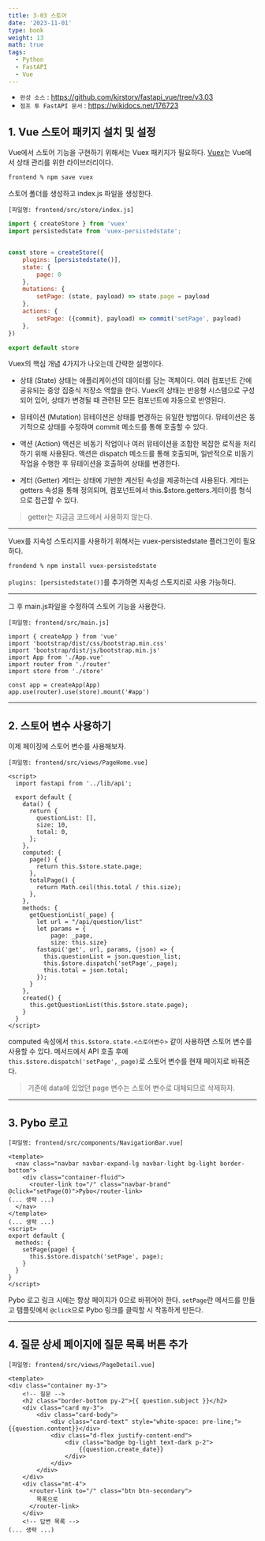 ```yaml
---
title: 3-03 스토어
date: '2023-11-01'
type: book
weight: 13
math: true
tags:
  - Python
  - FastAPI
  - Vue
---
```


- `완성 소스` : https://github.com/kjrstory/fastapi_vue/tree/v3.03
- `점프 투 FastAPI 문서` : https://wikidocs.net/176723



## 1. Vue 스토어 패키지 설치 및 설정

Vue에서 스토어 기능을 구현하기 위해서는 Vuex 패키지가 필요하다. [Vuex](https://vuex.vuejs.org)는 Vue에서 상태 관리를 위한 라이브러리이다.

```bash
frontend % npm save vuex
```

스토어 폴더를 생성하고 index.js 파일을 생성한다.

`[파일명: frontend/src/store/index.js]`
```javascript
import { createStore } from 'vuex'
import persistedstate from 'vuex-persistedstate';


const store = createStore({
    plugins: [persistedstate()],
    state: {
        page: 0
    },
    mutations: {
        setPage: (state, payload) => state.page = payload 
    },
    actions: {
        setPage: ({commit}, payload) => commit('setPage', payload)
    },
})

export default store
```

Vuex의 핵심 개념 4가지가 나오는데 간략한 설명이다. 
- 상태 (State)
상태는 애플리케이션의 데이터를 담는 객체이다. 여러 컴포넌트 간에 공유되는 중앙 집중식 저장소 역할을 한다. Vuex의 상태는 반응형 시스템으로 구성되어 있어, 상태가 변경될 때 관련된 모든 컴포넌트에 자동으로 반영된다.

- 뮤테이션 (Mutation)
뮤테이션은 상태를 변경하는 유일한 방법이다. 뮤테이션은 동기적으로 상태를 수정하며 commit 메소드를 통해 호출할 수 있다.

- 액션 (Action)
액션은 비동기 작업이나 여러 뮤테이션을 조합한 복잡한 로직을 처리하기 위해 사용된다. 액션은 dispatch 메소드를 통해 호출되며, 일반적으로 비동기 작업을 수행한 후 뮤테이션을 호출하여 상태를 변경한다.

- 게터 (Getter)
게터는 상태에 기반한 계산된 속성을 제공하는데 사용된다. 게터는 getters 속성을 통해 정의되며, 컴포넌트에서 this.$store.getters.게터이름 형식으로 접근할 수 있다.

> getter는 지금금 코드에서 사용하지 않는다.

---
Vuex를 지속성 스토리지를 사용하기 위해서는 vuex-persistedstate 플러그인이 필요하다.
```bash
frondend % npm install vuex-persistedstate
```
`plugins: [persistedstate()]`를 추가하면 지속성 스토지리로 사용 가능하다. 

---
그 후 main.js파일을 수정하여 스토어 기능을 사용한다.

`[파일명: frontend/src/main.js]`
```javascript{hl_lines=[6,9]}
import { createApp } from 'vue'
import 'bootstrap/dist/css/bootstrap.min.css'
import 'bootstrap/dist/js/bootstrap.min.js'
import App from './App.vue'
import router from './router'
import store from './store'

const app = createApp(App)
app.use(router).use(store).mount('#app')
```
---
## 2. 스토어 변수 사용하기


이제 페이징에 스토어 변수를 사용해보자.

`[파일명: frontend/src/views/PageHome.vue]`
```vue{hl_lines=["13-15",28]}
<script>
  import fastapi from '../lib/api';

  export default {
    data() {
      return {
        questionList: [],
        size: 10,
        total: 0,
      };
    },
    computed: {
      page() {
        return this.$store.state.page;
      },  
      totalPage() {
        return Math.ceil(this.total / this.size);
      },
    },
    methods: {
      getQuestionList(_page) {
        let url = "/api/question/list"
        let params = { 
            page: _page,
            size: this.size}
        fastapi('get', url, params, (json) => {
          this.questionList = json.question_list;
          this.$store.dispatch('setPage',_page);
          this.total = json.total;
        });
      }
    },
    created() {
      this.getQuestionList(this.$store.state.page);
    }
  }
</script>
```

computed 속성에서 `this.$store.state.<스토어변수>` 같이 사용하면 스토어 변수를 사용할 수 있다. 메서드에서 API 호출 후에 `this.$store.dispatch('setPage',_page)`로 스토어 변수를 현재 페이지로 바꿔준다. 
> 기존에 data에 있었던 page 변수는 스토어 변수로 대체되므로 삭제하자.
---
## 3. Pybo 로고


`[파일명: frontend/src/components/NavigationBar.vue]`
```vue{hl_lines=[4, "12-14"]}
<template>
  <nav class="navbar navbar-expand-lg navbar-light bg-light border-bottom">
    <div class="container-fluid">
      <router-link to="/" class="navbar-brand" @click="setPage(0)">Pybo</router-link>
(... 생략 ...)
  </nav>
</template>
(... 생략 ...)
<script>
export default {
  methods: {
    setPage(page) {
      this.$store.dispatch('setPage', page);
    }
  }
}
</script>
```

Pybo 로고 링크 시에는 항상 페이지가 0으로 바뀌어야 한다. `setPage`란 메서드를 만들고 템플릿에서 `@click`으로 Pybo 링크를 클릭할 시 작동하게 만든다. 


---
## 4. 질문 상세 페이지에 질문 목록 버튼 추가

`[파일명: frontend/src/views/PageDetail.vue]`
```vue{hl_lines=["15-19"]}
<template>
<div class="container my-3">
    <!-- 질문 -->
    <h2 class="border-bottom py-2">{{ question.subject }}</h2>
    <div class="card my-3">
        <div class="card-body">
            <div class="card-text" style="white-space: pre-line;">{{question.content}}</div>
            <div class="d-flex justify-content-end">
                <div class="badge bg-light text-dark p-2">
                    {{question.create_date}}
                </div>
            </div>
        </div>
    </div>
    <div class="mt-4">
      <router-link to="/" class="btn btn-secondary">
        목록으로
      </router-link>
    </div>
    <!-- 답변 목록 -->
(... 생략 ...)
```
